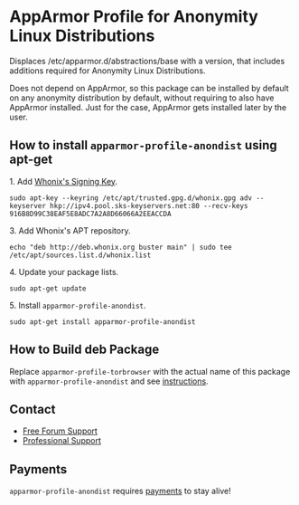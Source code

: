# AppArmor Profile for Anonymity Linux Distributions #

Displaces /etc/apparmor.d/abstractions/base with a version, that includes
additions required for Anonymity Linux Distributions.

Does not depend on AppArmor, so this package can be installed by default on
any anonymity distribution by default, without requiring to also have AppArmor
installed. Just for the case, AppArmor gets installed later by the user.
## How to install `apparmor-profile-anondist` using apt-get ##

1\. Add [Whonix's Signing Key](https://www.whonix.org/wiki/Whonix_Signing_Key).

```
sudo apt-key --keyring /etc/apt/trusted.gpg.d/whonix.gpg adv --keyserver hkp://ipv4.pool.sks-keyservers.net:80 --recv-keys 916B8D99C38EAF5E8ADC7A2A8D66066A2EEACCDA
```

3\. Add Whonix's APT repository.

```
echo "deb http://deb.whonix.org buster main" | sudo tee /etc/apt/sources.list.d/whonix.list
```

4\. Update your package lists.

```
sudo apt-get update
```

5\. Install `apparmor-profile-anondist`.

```
sudo apt-get install apparmor-profile-anondist
```

## How to Build deb Package ##

Replace `apparmor-profile-torbrowser` with the actual name of this package with `apparmor-profile-anondist` and see [instructions](https://www.whonix.org/wiki/Dev/Build_Documentation/apparmor-profile-torbrowser).

## Contact ##

* [Free Forum Support](https://forums.whonix.org)
* [Professional Support](https://www.whonix.org/wiki/Professional_Support)

## Payments ##

`apparmor-profile-anondist` requires [payments](https://www.whonix.org/wiki/Payments) to stay alive!
